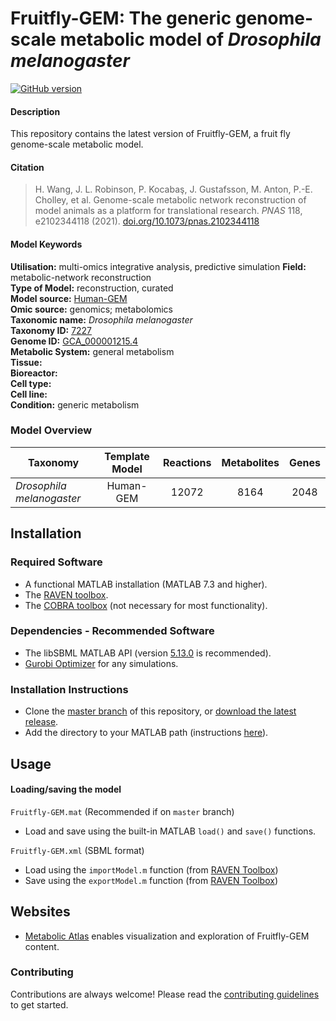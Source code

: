 
# Fruitfly-GEM: The generic genome-scale metabolic model of _Drosophila melanogaster_

[![GitHub version](https://badge.fury.io/gh/sysbiochalmers%2FFruitfly-GEM.svg)](https://badge.fury.io/gh/sysbiochalmers%2FFruitfly-GEM)


#### Description

This repository contains the latest version of Fruitfly-GEM, a fruit fly genome-scale metabolic model.


#### Citation

 > H. Wang, J. L. Robinson, P. Kocabaş, J. Gustafsson, M. Anton, P.-E. Cholley, et al. Genome-scale metabolic network reconstruction of model animals as a platform for translational research. _PNAS_ 118, e2102344118 (2021). [doi.org/10.1073/pnas.2102344118](https://doi.org/10.1073/pnas.2102344118)

#### Model Keywords

**Utilisation:** multi-omics integrative analysis, predictive simulation
**Field:** metabolic-network reconstruction  
**Type of Model:** reconstruction, curated  
**Model source:** [Human-GEM](https://doi.org/10.1126/scisignal.aaz1482)   
**Omic source:** genomics; metabolomics   
**Taxonomic name:** _Drosophila melanogaster_  
**Taxonomy ID:** [7227](https://identifiers.org/taxonomy:7227)  
**Genome ID:** [GCA_000001215.4](https://identifiers.org/insdc.gca:GCA_000001215.4)  
**Metabolic System:** general metabolism  
**Tissue:**  
**Bioreactor:**    
**Cell type:**  
**Cell line:**  
**Condition:** generic metabolism


### Model Overview

|Taxonomy | Template Model | Reactions | Metabolites| Genes |
| ------------- |:-------------:|:-------------:|:-------------:|:-----:|
|_Drosophila melanogaster_ |   Human-GEM |  12072  | 8164 | 2048 |


## Installation

### Required Software
* A functional MATLAB installation (MATLAB 7.3 and higher).
* The [RAVEN toolbox](https://github.com/SysBioChalmers/RAVEN).
* The [COBRA toolbox](https://github.com/opencobra/cobratoolbox) (not necessary for most functionality).


### Dependencies - Recommended Software
* The libSBML MATLAB API (version [5.13.0](https://sourceforge.net/projects/sbml/files/libsbml/5.13.0/stable/MATLAB%20interface/) is recommended).
* [Gurobi Optimizer](http://www.gurobi.com/registration/download-reg) for any simulations.


### Installation Instructions
* Clone the [master branch](https://github.com/SysBioChalmers/Fruitfly-GEM/tree/master) of this repository, or [download the latest release](https://github.com/SysBioChalmers/Fruitfly-GEM/releases/latest).
* Add the directory to your MATLAB path (instructions [here](https://se.mathworks.com/help/matlab/ref/addpath.html?requestedDomain=www.mathworks.com)).


## Usage

#### Loading/saving the model

`Fruitfly-GEM.mat` (Recommended if on `master` branch)
* Load and save using the built-in MATLAB `load()` and `save()` functions.

`Fruitfly-GEM.xml` (SBML format)
* Load using the `importModel.m` function (from [RAVEN Toolbox](https://github.com/SysBioChalmers/RAVEN))
* Save using the `exportModel.m` function (from [RAVEN Toolbox](https://github.com/SysBioChalmers/RAVEN))


## Websites

- [Metabolic Atlas](https://metabolicatlas.org/) enables visualization and exploration of Fruitfly-GEM content.


### Contributing

Contributions are always welcome! Please read the [contributing guidelines](.github/CONTRIBUTING.md) to get started.

